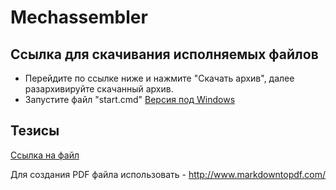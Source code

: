 # Mechassembler

## Ссылка для скачивания исполняемых файлов
* Перейдите по ссылке ниже и нажмите "Скачать архив", далее разархивируйте скачанный архив.
* Запустите файл "start.cmd"
[Версия под Windows](https://yadi.sk/d/r4h2bsdIdybcr)


## Тезисы
[Ссылка на файл](doc/Abstracts.md)

Для создания PDF файла использовать - http://www.markdowntopdf.com/

